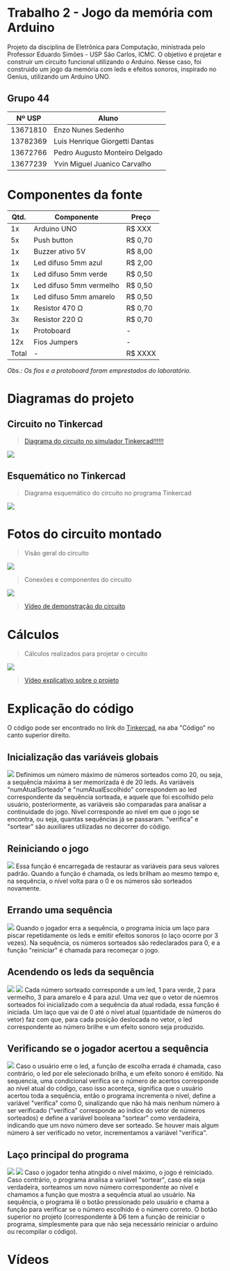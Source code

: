 # Trabalho 2 - Jogo da memória com Arduino

Projeto da disciplina de Eletrônica para Computação, ministrada pelo Professor Eduardo Simões - USP São Carlos, ICMC. O objetivo é projetar e construir um circuito funcional utilizando o Arduino. Nesse caso, foi construido um jogo da memória com leds e efeitos sonoros, inspirado no Genius, utilizando um Arduino UNO.

## Grupo 44
|  Nº USP  |  Aluno  |
|---|---|
| 13671810 | Enzo Nunes Sedenho | 
| 13782369 | Luis Henrique Giorgetti Dantas | 
| 13672766 | Pedro Augusto Monteiro Delgado | 
| 13677239 | Yvin Miguel Juanico Carvalho | 

# Componentes da fonte

|  Qtd.  |  Componente |  Preço  |
|---|---|---|
| 1x | Arduino UNO | R$ XXX |
| 5x | Push button | R$ 0,70 |
| 1x | Buzzer ativo 5V | R$ 8,00 |
| 1x | Led difuso 5mm azul | R$ 2,00 |
| 1x | Led difuso 5mm verde | R$ 0,50 |
| 1x | Led difuso 5mm vermelho | R$ 0,50 |
| 1x | Led difuso 5mm amarelo | R$ 0,50 |
| 1x | Resistor 470 Ω | R$ 0,70 |
| 3x | Resistor 220 Ω | R$ 0,70 |
| 1x | Protoboard | - | - |
| 12x | Fios Jumpers | - | - |
| Total | - | R$ XXXX |

_Obs.: Os fios e a protoboard foram emprestados do laboratório._

# Diagramas do projeto

## Circuito no Tinkercad
> [Diagrama do circuito no simulador Tinkercad!!!!!!](https://tinyurl.com/29mso46y)
<img src="https://i.imgur.com/q7dexZ6.png">

## Esquemático no Tinkercad
> Diagrama esquemático do circuito no programa Tinkercad
<img src="https://i.imgur.com/GCvSZ0i.png">

# Fotos do circuito montado

> Visão geral do circuito
<img src="https://i.imgur.com/ngKpYBF.jpg">

> Conexões e componentes do circuito
<img src="https://i.imgur.com/lYcuxEG.jpg">

> [Vídeo de demonstração do circuito](https://youtu.be/0idglTDbHpw)

# Cálculos
> Cálculos realizados para projetar o circuito
<img src="https://i.imgur.com/PO7fBiJ.png">

> [Vídeo explicativo sobre o projeto](https://youtu.be/_4TR3g88akQ)

# Explicação do código
O código pode ser encontrado no link do [Tinkercad](https://tinyurl.com/29mso46y), na aba "Código" no canto superior direito.

## Inicialização das variáveis globais
<img src="https://i.imgur.com/DDXITig.png">
Definimos um número máximo de números sorteados como 20, ou seja, a sequência máxima à ser memorizada é de 20 leds. As variáveis "numAtualSorteado" e "numAtualEscolhido" correspondem ao led correspondente da sequência sorteada, e aquele que foi escolhido pelo usuário, posteriormente, as variáveis são comparadas para analisar a continuidade do jogo. Nível corresponde ao nível em que o jogo se encontra, ou seja, quantas sequências já se passaram. "verifica" e "sortear" são auxiliares utilizadas no decorrer do código.

## Reiniciando o jogo
<img src="https://i.imgur.com/rnqmxho.png">
Essa função é encarregada de restaurar as variáveis para seus valores padrão. Quando a função é chamada, os leds brilham ao mesmo tempo e, na sequência, o nível volta para o 0 e os números são sorteados novamente.

## Errando uma sequência
<img src="https://i.imgur.com/3HcBvsu.png">
Quando o jogador erra a sequência, o programa inicia um laço para piscar repetidamente os leds e emitir efeitos sonoros (o laço ocorre por 3 vezes). Na sequência, os números sorteados são redeclarados para 0, e a função "reiniciar" é chamada para recomeçar o jogo.

## Acendendo os leds da sequência
<img src="https://i.imgur.com/IY2SMWS.png">
<img src="https://i.imgur.com/rb3qi1F.png">
Cada número sorteado corresponde a um led, 1 para verde, 2 para vermelho, 3 para amarelo e 4 para azul.
Uma vez que o vetor de núemros sorteados foi inicializado com a sequência da atual rodada, essa função é iniciada. Um laço que vai de 0 até o nível atual (quantidade de números do vetor) faz com que, para cada posição deslocada no vetor, o led correspondente ao número brilhe e um efeito sonoro seja produzido.


## Verificando se o jogador acertou a sequência
<img src="https://i.imgur.com/uK3prFK.png">
Caso o usuário erre o led, a função de escolha errada é chamada, caso contrário, o led por ele selecionado brilha, e um efeito sonoro é emitido. Na sequencia, uma condicional verifica se o número de acertos corresponde ao nível atual do código, caso isso aconteça, significa que o usuário acertou toda a sequência, então o programa incrementa o nível, define a variável "verifica" como 0, sinalizando que não há mais nenhum número à ser verificado ("verifica" corresponde ao índice do vetor de números sorteados) e define a variável booleana "sortear" como verdadeira, indicando que um novo número deve ser sorteado. Se houver mais algum número à ser verificado no vetor, incrementamos a variável "verifica".

## Laço principal do programa
<img src="https://i.imgur.com/J7aBFof.png">
<img src="https://i.imgur.com/YtT0WJr.png">
Caso o jogador tenha atingido o nível máximo, o jogo é reiniciado. Caso contrário, o programa analisa a variável "sortear", caso ela seja verdadeira, sorteamos um novo número correspondente ao nível e chamamos a função que mostra a sequência atual ao usuário. Na sequência, o programa lê o botão pressionado pelo usuário e chama a função para verificar se o número escolhido é o número correto. O botão superior no projeto (correspondente à D6 tem a função de reiniciar o programa, simplesmente para que não seja necessário reiniciar o arduino ou recompilar o código).


# Vídeos
